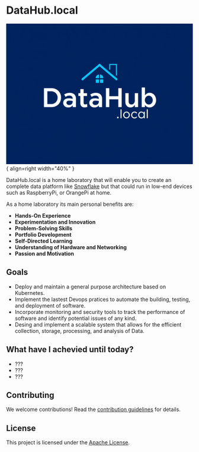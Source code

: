# DataHub.local

![Logo]("../../assets/img/logo.png){ align=right width="40%" }

DataHub.local is a home laboratory that will enable you to create an complete data platform like [Snowflake](https://www.snowflake.com/) but that could run in low-end devices such as RaspberryPi, or OrangePi at home.

As a home laboratory its main personal benefits are:

- **Hands-On Experience**
- **Experimentation and Innovation**
- **Problem-Solving Skills**
- **Portfolio Development**
- **Self-Directed Learning**
- **Understanding of Hardware and Networking**
- **Passion and Motivation**

## Goals

- Deploy and maintain a general purpose architecture based on Kubernetes.
- Implement the lastest Devops pratices to automate the building, testing, and deployment of software.
- Incorporate monitoring and security tools to track the performance of software and identify potential issues of any kind.
- Desing and implement a scalable system that allows for the efficient collection, storage, processing, and analysis of Data.

## What have I achevied until today?

- ???
- ???
- ???

## Contributing

We welcome contributions! Read the [contribution guidelines](CONTRIBUTING.md) for details.

## License

This project is licensed under the [Apache License](LICENSE).